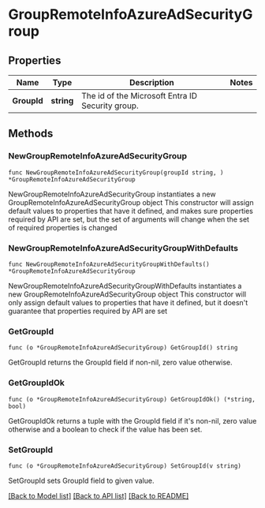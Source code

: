 # GroupRemoteInfoAzureAdSecurityGroup

## Properties

Name | Type | Description | Notes
------------ | ------------- | ------------- | -------------
**GroupId** | **string** | The id of the Microsoft Entra ID Security group. | 

## Methods

### NewGroupRemoteInfoAzureAdSecurityGroup

`func NewGroupRemoteInfoAzureAdSecurityGroup(groupId string, ) *GroupRemoteInfoAzureAdSecurityGroup`

NewGroupRemoteInfoAzureAdSecurityGroup instantiates a new GroupRemoteInfoAzureAdSecurityGroup object
This constructor will assign default values to properties that have it defined,
and makes sure properties required by API are set, but the set of arguments
will change when the set of required properties is changed

### NewGroupRemoteInfoAzureAdSecurityGroupWithDefaults

`func NewGroupRemoteInfoAzureAdSecurityGroupWithDefaults() *GroupRemoteInfoAzureAdSecurityGroup`

NewGroupRemoteInfoAzureAdSecurityGroupWithDefaults instantiates a new GroupRemoteInfoAzureAdSecurityGroup object
This constructor will only assign default values to properties that have it defined,
but it doesn't guarantee that properties required by API are set

### GetGroupId

`func (o *GroupRemoteInfoAzureAdSecurityGroup) GetGroupId() string`

GetGroupId returns the GroupId field if non-nil, zero value otherwise.

### GetGroupIdOk

`func (o *GroupRemoteInfoAzureAdSecurityGroup) GetGroupIdOk() (*string, bool)`

GetGroupIdOk returns a tuple with the GroupId field if it's non-nil, zero value otherwise
and a boolean to check if the value has been set.

### SetGroupId

`func (o *GroupRemoteInfoAzureAdSecurityGroup) SetGroupId(v string)`

SetGroupId sets GroupId field to given value.



[[Back to Model list]](../README.md#documentation-for-models) [[Back to API list]](../README.md#documentation-for-api-endpoints) [[Back to README]](../README.md)


